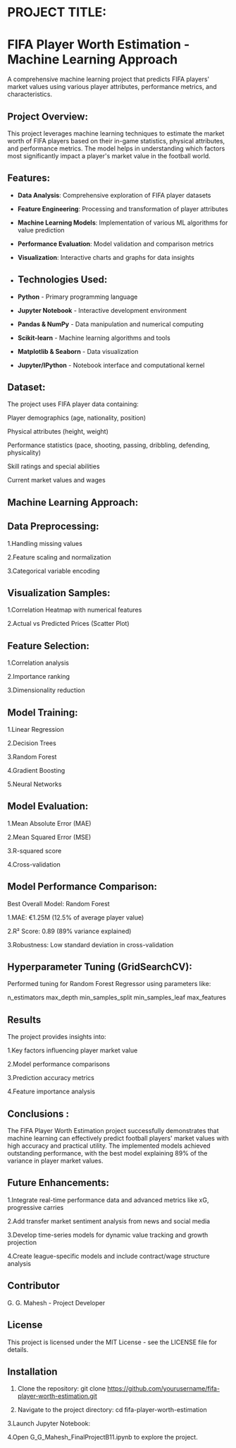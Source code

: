 # PROJECT TITLE:

# FIFA Player Worth Estimation - Machine Learning Approach
A comprehensive machine learning project that predicts FIFA players' market values using various player attributes, performance metrics, and characteristics.

## Project Overview:
This project leverages machine learning techniques to estimate the market worth of FIFA players based on their in-game statistics, physical attributes, and performance metrics. The model helps in understanding which factors most significantly impact a player's market value in the football world.

##  Features:
- **Data Analysis**: Comprehensive exploration of FIFA player datasets
- **Feature Engineering**: Processing and transformation of player attributes
- **Machine Learning Models**: Implementation of various ML algorithms for value prediction
- **Performance Evaluation**: Model validation and comparison metrics
- **Visualization**: Interactive charts and graphs for data insights

- ## Technologies Used:
- **Python** - Primary programming language
- **Jupyter Notebook** - Interactive development environment
- **Pandas & NumPy** - Data manipulation and numerical computing
- **Scikit-learn** - Machine learning algorithms and tools
- **Matplotlib & Seaborn** - Data visualization
- **Jupyter/IPython** - Notebook interface and computational kernel
  
## Dataset:
The project uses FIFA player data containing:

Player demographics (age, nationality, position)

Physical attributes (height, weight)

Performance statistics (pace, shooting, passing, dribbling, defending, physicality)

Skill ratings and special abilities

Current market values and wages

## Machine Learning Approach:
##  Data Preprocessing:

1.Handling missing values

2.Feature scaling and normalization

3.Categorical variable encoding

## Visualization Samples:
1.Correlation Heatmap with numerical features

2.Actual vs Predicted Prices (Scatter Plot)

## Feature Selection:

1.Correlation analysis

2.Importance ranking

3.Dimensionality reduction

## Model Training:

1.Linear Regression

2.Decision Trees

3.Random Forest

4.Gradient Boosting

5.Neural Networks

## Model Evaluation:

1.Mean Absolute Error (MAE)

2.Mean Squared Error (MSE)

3.R-squared score

4.Cross-validation

## Model Performance Comparison:
 Best Overall Model: Random Forest

1.MAE: €1.25M (12.5% of average player value)

2.R² Score: 0.89 (89% variance explained)

3.Robustness: Low standard deviation in cross-validation

## Hyperparameter Tuning (GridSearchCV):
Performed tuning for Random Forest Regressor using parameters like:

n_estimators
max_depth
min_samples_split
min_samples_leaf
max_features

## Results
The project provides insights into:

1.Key factors influencing player market value

2.Model performance comparisons

3.Prediction accuracy metrics

4.Feature importance analysis

 ## Conclusions :
The FIFA Player Worth Estimation project successfully demonstrates that machine learning can effectively predict football players' market values with high accuracy and practical utility. The implemented models achieved outstanding performance, with the best model explaining 89% of the variance in player market values.

## Future Enhancements:
1.Integrate real-time performance data and advanced metrics like xG, progressive carries

2.Add transfer market sentiment analysis from news and social media

3.Develop time-series models for dynamic value tracking and growth projection

4.Create league-specific models and include contract/wage structure analysis

## Contributor
G. G. Mahesh - Project Developer

## License
This project is licensed under the MIT License - see the LICENSE file for details.

## Installation
1. Clone the repository:
   git clone https://github.com/yourusername/fifa-player-worth-estimation.git

2. Navigate to the project directory:
   cd fifa-player-worth-estimation

3.Launch Jupyter Notebook:

4.Open G_G_Mahesh_FinalProjectB11.ipynb to explore the project.


   










